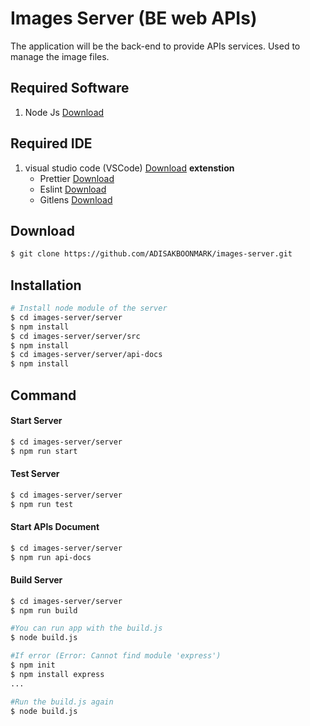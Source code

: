 # Images Server (BE web APIs)
The application will be the back-end to provide APIs services. Used to manage the image files.

## Required Software
1. Node Js [Download](https://nodejs.org/en/)

## Required IDE
1. visual studio code (VSCode) [Download](https://code.visualstudio.com/)
  **extenstion**
    - Prettier [Download](https://marketplace.visualstudio.com/items?itemName=esbenp.prettier-vscode)
    - Eslint [Download](https://marketplace.visualstudio.com/items?itemName=dbaeumer.vscode-eslint)
    - Gitlens [Download](https://marketplace.visualstudio.com/items?itemName=eamodio.gitlens)

## Download 
```bash
$ git clone https://github.com/ADISAKBOONMARK/images-server.git
```

## Installation 
```bash
# Install node module of the server
$ cd images-server/server
$ npm install
$ cd images-server/server/src
$ npm install
$ cd images-server/server/api-docs
$ npm install
```

## Command

#### Start Server
```bash
$ cd images-server/server
$ npm run start
```

#### Test Server
```bash
$ cd images-server/server
$ npm run test
```

#### Start APIs Document
```bash
$ cd images-server/server
$ npm run api-docs
```

#### Build Server
```bash
$ cd images-server/server
$ npm run build

#You can run app with the build.js
$ node build.js

#If error (Error: Cannot find module 'express') 
$ npm init
$ npm install express
...

#Run the build.js again
$ node build.js
```
